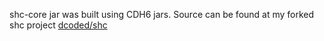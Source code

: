 shc-core jar was built using CDH6 jars. Source can be found at my forked shc project [dcoded/shc](https://github.com/dcoded/shc.git)
